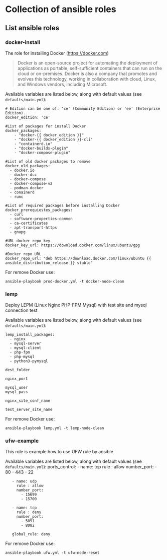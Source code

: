 # Collection of ansible roles

## List ansible roles

### docker-install
The role for installing Docker (https://docker.com)
> Docker is an open-source project for automating the deployment of applications as portable, self-sufficient containers that can run on the cloud or on-premises. Docker is also a company that promotes and evolves this technology, working in collaboration with cloud, Linux, and Windows vendors, including Microsoft.

Available variables are listed below, along with default values (see `defaults/main.yml`):

    # Edition can be one of: 'ce' (Community Edition) or 'ee' (Enterprise Edition).
    docker_edition: 'ce'

    #List of packages for install Docker
    docker_packages:
        - "docker-{{ docker_edition }}"
        - "docker-{{ docker_edition }}-cli"
        - "containerd.io"
        - "docker-buildx-plugin"
        - "docker-compose-plugin"

    #List of old docker packages to remove
    docker_old_packages:
      - docker.io
      - docker-dcc
      - docker-compose
      - docker-compose-v2
      - podman-docker
      - conainerd
      - runc

    #List of required packages before installing Docker
    docker_prerequiestes_packages:
      - curl
      - software-properties-common
      - ca-certificates
      - apt-transport-https
      - gnupg

    #URL docker repo key
    docker_key_url: https://download.docker.com/linux/ubuntu/gpg

    #Docker repo URL
    docker_repo_url: "deb https://download.docker.com/linux/ubuntu {{ ansible_distribution_release }} stable"

For remove Docker use:

    ansible-playbook prod-docker.yml -t docker-node-clean


### lemp
Deploy LEPM (Linux Nginx PHP-FPM Mysql) with test site and mysql connection test

Available variables are listed below, along with default values (see `defaults/main.yml`):

    lemp_install_packages:
      - nginx
      - mysql-server
      - mysql-client
      - php-fpm
      - php-mysql
      - python3-pymysql

    dest_folder

    nginx_port

    mysql_user
    mysql_pass

    nginx_site_conf_name

    test_server_site_name

For remove Docker use:

    ansible-playbook lemp.yml -t lemp-node-clean


### ufw-example
This role is example how to use UFW rule by ansible

Available variables are listed below, along with default values (see `defaults/main.yml`):
     ports_control:
       - name: tcp
         rule : allow
         number_port:
           - 80
           - 443
           - 22

       - name: udp
         rule : allow
         number_port:
           - 15699
           - 15700

       - name: tcp
         rule : deny
         number_port:
           - 5051
           - 8082

       global_rule: deny

For remove Docker use:

    ansible-playbook ufw.yml -t ufw-node-reset
